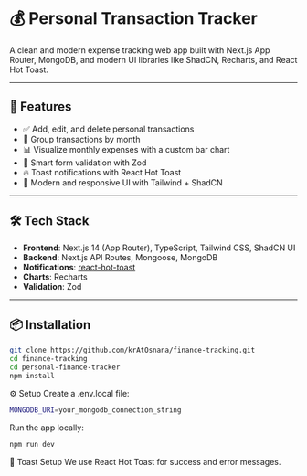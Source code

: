 # 💰 Personal Transaction Tracker

A clean and modern expense tracking web app built with Next.js App Router, MongoDB, and modern UI libraries like ShadCN, Recharts, and React Hot Toast.

---

## 🚀 Features

- ✅ Add, edit, and delete personal transactions
- 📅 Group transactions by month
- 📊 Visualize monthly expenses with a custom bar chart
- 🧠 Smart form validation with Zod
- 🔥 Toast notifications with React Hot Toast
- 🎨 Modern and responsive UI with Tailwind + ShadCN

---

## 🛠 Tech Stack

- **Frontend**: Next.js 14 (App Router), TypeScript, Tailwind CSS, ShadCN UI
- **Backend**: Next.js API Routes, Mongoose, MongoDB
- **Notifications**: [react-hot-toast](https://react-hot-toast.com/)
- **Charts**: Recharts
- **Validation**: Zod

---

## 📦 Installation

```bash
git clone https://github.com/krAtOsnana/finance-tracking.git
cd finance-tracking
cd personal-finance-tracker
npm install
```

⚙️ Setup
Create a .env.local file:

```bash
MONGODB_URI=your_mongodb_connection_string
```
Run the app locally:

```bash
npm run dev
```
🔔 Toast Setup
We use React Hot Toast for success and error messages.

